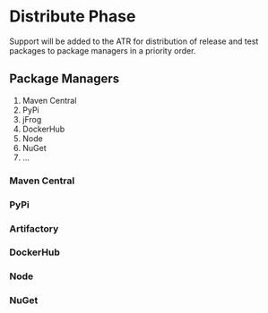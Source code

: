 # Distribute Phase

Support will be added to the ATR for distribution of release and test packages to package managers in a priority order.

## Package Managers

1. Maven Central
2. PyPi
3. jFrog
4. DockerHub
5. Node
6. NuGet
7. ...

### Maven Central


### PyPi


### Artifactory


### DockerHub


### Node


### NuGet
